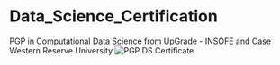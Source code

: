 # Data_Science_Certification
PGP in Computational Data Science from UpGrade - INSOFE and Case Western Reserve University
![PGP DS Certificate](https://github.com/user-attachments/assets/dddf6c4e-0114-4aa4-ba47-870a1a30703c)

